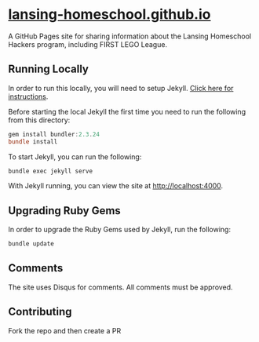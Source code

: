 # [lansing-homeschool.github.io](https://lansing-homeschool.github.io)

A GitHub Pages site for sharing information about the Lansing Homeschool Hackers program, including FIRST LEGO League.

## Running Locally

In order to run this locally, you will need to setup Jekyll. [Click here for instructions](https://jekyllrb.com/docs/installation/).

Before starting the local Jekyll the first time you need to run the following from this directory:

```powershell
gem install bundler:2.3.24
bundle install
```

To start Jekyll, you can run the following:

```powershell
bundle exec jekyll serve
```

With Jekyll running, you can view the site at [http://localhost:4000](http://localhost:4000).

## Upgrading Ruby Gems

In order to upgrade the Ruby Gems used by Jekyll, run the following:

```powershell
bundle update
```

## Comments

The site uses Disqus for comments. All comments must be approved.

## Contributing

Fork the repo and then create a PR
